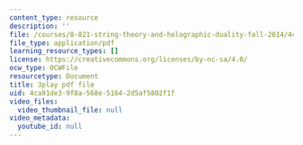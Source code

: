 ```yaml
---
content_type: resource
description: ''
file: /courses/8-821-string-theory-and-holographic-duality-fall-2014/4ca91de39f8a568e51642d5af5802f1f_0fChZwU1zEc.pdf
file_type: application/pdf
learning_resource_types: []
license: https://creativecommons.org/licenses/by-nc-sa/4.0/
ocw_type: OCWFile
resourcetype: Document
title: 3play pdf file
uid: 4ca91de3-9f8a-568e-5164-2d5af5802f1f
video_files:
  video_thumbnail_file: null
video_metadata:
  youtube_id: null
---
```

